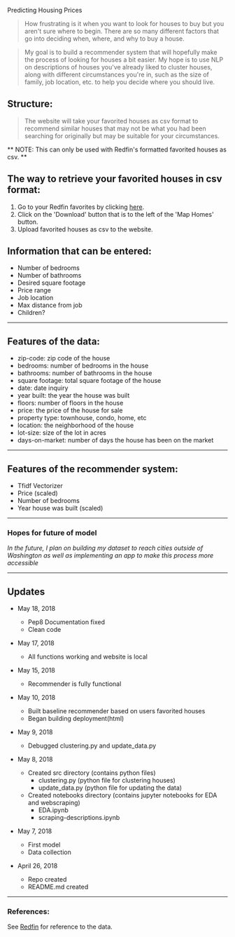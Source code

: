 Predicting Housing Prices

> How frustrating is it when you want to look for houses to buy but you aren't sure where to begin. There are so many different factors that go into deciding when, where, and why to buy a house. 

> My goal is to build a recommender system that will hopefully make the process of looking for houses a bit easier. My hope is to use NLP on descriptions of houses you've already liked to cluster houses, along with different circumstances you're in, such as the size of family, job location, etc. to help you decide where you should live. 

## Structure:
> The website will take your favorited houses as csv format to recommend similar houses that may not be what you had been searching for originally but may be suitable for your circumstances. 

** NOTE: This can only be used with Redfin's formatted favorited houses as csv. **

## The way to retrieve your favorited houses in csv format:
1. Go to your Redfin favorites by clicking [here](https://www.redfin.com/myredfin/favorites).
2. Click on the 'Download' button that is to the left of the 'Map Homes' button.
3. Upload favorited houses as csv to the website.

## Information that can be entered:
* Number of bedrooms
* Number of bathrooms
* Desired square footage
* Price range
* Job location
* Max distance from job
* Children?

----
## Features of the data:
* zip-code: zip code of the house
* bedrooms: number of bedrooms in the house
* bathrooms: number of bathrooms in the house
* square footage: total square footage of the house
* date: date inquiry 
* year built: the year the house was built
* floors: number of floors in the house
* price: the price of the house for sale
* property type: townhouse, condo, home, etc
* location: the neighborhood of the house
* lot-size: size of the lot in acres
* days-on-market: number of days the house has been on the market
----

## Features of the recommender system:
* Tfidf Vectorizer
* Price (scaled)
* Number of bedrooms 
* Year house was built (scaled)

------

### Hopes for future of model

*In the future, I plan on building my dataset to reach cities outside of Washington as well as implementing an app to make this process more accessible*

----
## Updates

* May 18, 2018
	* Pep8 Documentation fixed
	* Clean code

* May 17, 2018
	* All functions working and website is local

* May 15, 2018
	* Recommender is fully functional 

* May 10, 2018
	* Built baseline recommender based on users favorited houses
	* Began building deployment(html)

* May 9, 2018
	* Debugged clustering.py and update_data.py

* May 8, 2018
	* Created src directory (contains python files)
		* clustering.py (python file for clustering houses)
		* update_data.py (python file for updating the data)
	* Created notebooks directory (contains jupyter notebooks for EDA and webscraping)
		* EDA.ipynb
		* scraping-descriptions.ipynb

* May 7, 2018
	* First model 
	* Data collection

* April 26, 2018
	* Repo created
	* README.md created

----
### References:
See [Redfin](redfin.com) for reference to the data.